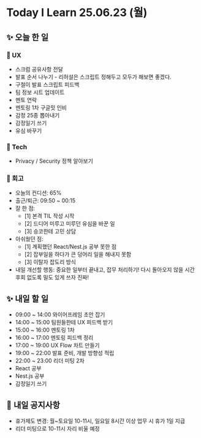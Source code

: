 # Today I Learn 25.06.23 (월)

## ✨ 오늘 한 일
### 🔹 UX
 * 스크럼 공유사항 전달
 * 발표 순서 나누기 - 리허설은 스크립트 정해두고 모두가 해보면 좋겠다.
 * 구철이 발표 스크립트 피드백
 * 팀 정보 시트 업데이트
 * 멘토 연락
 * 멘토링 1차 구글밋 인비
 * 감정 25종 뽑아내기
 * 감정일기 쓰기
 * 유심 바꾸기

### 🔸 Tech
 * Privacy / Security 정책 알아보기

### 📍 회고
* 오늘의 컨디션: 65%
* 출근/퇴근: 09:50 ~ 00:15
* 잘 한 점: 
    * [1] 본격 TIL 작성 시작
    * [2] 드디어 미루고 미루던 유심을 바꾼 일
    * [3] 승코한테 고민 상담
* 아쉬웠던 점: 
    * [1] 계획했던 React/Nest.js 공부 못한 점
    * [2] 잡부일을 하다가 큰 덩어리 일을 해내지 못함
    * [3] 이탈자 잡도리 방식
* 내일 개선할 행동: 중요한 일부터 끝내고, 잡무 처리하기! 다시 돌아오지 않을 시간 후회 없도록 밀도 있게 쓰자 진짜!


## ✨ 내일 할 일
 * 09:00 ~ 14:00 와이어프레임 초안 잡기
 * 14:00 ~ 15:00 팀원들한테 UX 피드백 받기
 * 15:00 ~ 16:00 멘토링 1차
 * 16:00 ~ 17:00 멘토링 피드백 정리
 * 17:00 ~ 19:00 UX Flow 차트 만들기
 * 19:00 ~ 22:00 발표 준비, 개발 방향성 적립
 * 22:00 ~ 23:00 리더 미팅 2차
 * React 공부
 * Nest.js 공부
 * 감정일기 쓰기


 ## 📢 내일 공지사항
 * 휴가제도 변경: 월~토요일 10-11시, 일요일 8시간 이상 업무 시 휴가 1일 지급
 * 리더 미팅으로 10-11시 자리 비울 예정